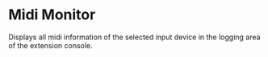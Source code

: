 # Midi Monitor

Displays all midi information of the selected input device in the logging area of the extension console.